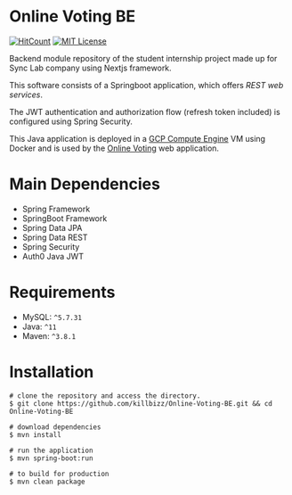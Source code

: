 # Online Voting BE
[![HitCount](https://hits.dwyl.com/killbizz/Online-Voting-BE.svg?style=flat-square)](http://hits.dwyl.com/killbizz/Online-Voting-BE)
[![MIT License][license-shield]][license-url]

Backend module repository of the student internship project made up for Sync Lab company using Nextjs framework.

This software consists of a Springboot application, which offers *REST web services*.

The JWT authentication and authorization flow (refresh token included) is configured using Spring Security.

This Java application is deployed in a [GCP Compute Engine](https://cloud.google.com/compute?hl=it) VM using Docker and is used by the [Online Voting](https://github.com/killbizz/Online-Voting-React-FE) web application.

# Main Dependencies

- Spring Framework
- SpringBoot Framework
- Spring Data JPA
- Spring Data REST
- Spring Security
- Auth0 Java JWT

# Requirements

- MySQL: `^5.7.31`
- Java: `^11`
- Maven: `^3.8.1`

# Installation

```shell
# clone the repository and access the directory.
$ git clone https://github.com/killbizz/Online-Voting-BE.git && cd Online-Voting-BE

# download dependencies
$ mvn install

# run the application
$ mvn spring-boot:run

# to build for production
$ mvn clean package
```

<!-- MARKDOWN LINKS & IMAGES -->
<!-- https://www.markdownguide.org/basic-syntax/#reference-style-links -->
[license-shield]: https://img.shields.io/github/license/killbizz/Online-Voting-BE.svg?style=for-the-badge
[license-url]: https://github.com/killbizz/Online-Voting-BE/blob/main/LICENSE
